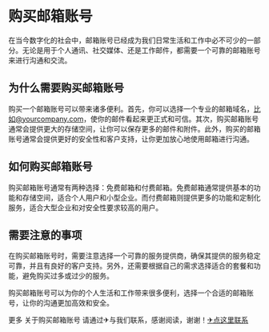 # 购买邮箱账号

在当今数字化的社会中，邮箱账号已经成为我们日常生活和工作中必不可少的一部分。无论是用于个人通讯、社交媒体、还是工作邮件，都需要一个可靠的邮箱账号来进行沟通和交流。

## 为什么需要购买邮箱账号

购买一个邮箱账号可以带来诸多便利。首先，你可以选择一个专业的邮箱域名，比如@yourcompany.com，使你的邮件看起来更正式和可信。其次，购买邮箱账号通常会提供更大的存储空间，让你可以保存更多的邮件和附件。此外，购买的邮箱账号通常会提供更好的安全性和客户支持，让你更加放心地使用邮箱进行沟通。

## 如何购买邮箱账号

购买邮箱账号通常有两种选择：免费邮箱和付费邮箱。免费邮箱通常提供基本的功能和存储空间，适合个人用户和小型企业。而付费邮箱则提供更多的功能和定制化服务，适合大型企业和对安全性要求较高的用户。

## 需要注意的事项

在购买邮箱账号时，需要注意选择一个可靠的服务提供商，确保其提供的服务稳定可靠，并且有良好的客户支持。另外，还需要根据自己的需求选择适合的套餐和功能，避免购买过多或过少的服务。

购买邮箱账号可以为你的个人生活和工作带来很多便利，选择一个合适的邮箱账号，让你的沟通更加高效和安全。

更多 关于购买邮箱账号 请通过✈与我们联系，感谢阅读，谢谢！[✈点这里联系](https://ww.k02.cc)